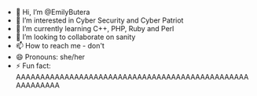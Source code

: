 - 👋 Hi, I’m @EmilyButera
- 👀 I’m interested in Cyber Security and Cyber Patriot
- 🌱 I’m currently learning C++, PHP, Ruby and Perl
- 💞️ I’m looking to collaborate on sanity
- 📫 How to reach me - don't
- 😄 Pronouns: she/her
- ⚡ Fun fact: AAAAAAAAAAAAAAAAAAAAAAAAAAAAAAAAAAAAAAAAAAAAAAAAAAAAAAAAA

<!---
EmilyButera/EmilyButera is a ✨ special ✨ repository because its `README.md` (this file) appears on your GitHub profile.
You can click the Preview link to take a look at your changes.
--->
